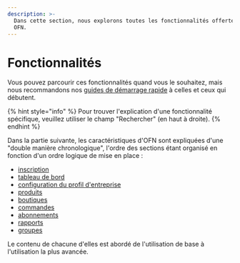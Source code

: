 ```yaml
---
description: >-
  Dans cette section, nous explorons toutes les fonctionnalités offertes par
  OFN.
---
```


# Fonctionnalités

Vous pouvez parcourir ces fonctionnalités quand vous le souhaitez, mais nous recommandons nos [guides de démarrage rapide](https://guide.openfoodnetwork.org/v/fr/quick-start-guides) à celles et ceux qui débutent.

{% hint style="info" %}
Pour trouver l'explication d'une fonctionnalité spécifique, veuillez utiliser le champ "Rechercher" (en haut à droite).
{% endhint %}

Dans la partie suivante, les caractéristiques d'OFN sont expliquées d'une "double manière chronologique", l'ordre des sections étant organisé en fonction d'un ordre logique de mise en place :

* [inscription ](https://guide.openfoodnetwork.org/v/fr/basic-features/register-and-create-your-profile)
* [tableau de bord](https://guide.openfoodnetwork.org/v/fr/basic-features/dashboard)
* [configuration du profil d'entreprise ](https://guide.openfoodnetwork.org/v/fr/basic-features/enterprise-profile)
* [produits ](https://guide.openfoodnetwork.org/v/fr/basic-features/products-1)
* [boutiques ](https://guide.openfoodnetwork.org/v/fr/basic-features/shopfront)
* [commandes ](https://guide.openfoodnetwork.org/v/fr/basic-features/orders)
* [abonnements ](https://guide.openfoodnetwork.org/v/fr/basic-features/subscriptions)
* [rapports](https://guide.openfoodnetwork.org/v/fr/basic-features/reports)
* [groupes](https://guide.openfoodnetwork.org/v/fr/basic-features/groups)

Le contenu de chacune d'elles est abordé de l'utilisation de base à l'utilisation la plus avancée.
